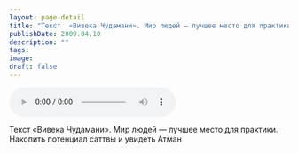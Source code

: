 ```yaml
---
layout: page-detail
title: "Текст  «Вивека Чудамани». Мир людей — лучшее место для практики"
publishDate: 2009.04.10
description: ""
tags:
image:
draft: false
---
```


<audio title="2009.04.10 - Текст  «Вивека Чудамани». Мир людей — лучшее место для практики.mp3" src="https://filer-api.advayta.org/v1.0/public/files/72849" controls=""></audio>

 Текст «Вивека Чудамани». Мир людей — лучшее место для практики.  
 Накопить потенциал саттвы и увидеть Атман   

  
